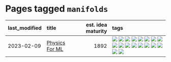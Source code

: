 # Pages tagged `manifolds`

|last_modified|title|est. idea maturity|tags
|:---|:---|---:|:---|
|2023-02-09|[Physics For ML](../physics_for_ml.md)|1892|[![](https://img.shields.io/badge/tag-brownianmotion-fde018)](../tags/brownianmotion.md) [![](https://img.shields.io/badge/tag-curriculum-d3fceb)](../tags/curriculum.md) [![](https://img.shields.io/badge/tag-curvature-e13c2b)](../tags/curvature.md) [![](https://img.shields.io/badge/tag-education-1614f8)](../tags/education.md) [![](https://img.shields.io/badge/tag-eigenvectors-297b32)](../tags/eigenvectors.md) [![](https://img.shields.io/badge/tag-gaugetheory-4ed36d)](../tags/gaugetheory.md) [![](https://img.shields.io/badge/tag-grouptheory-e127da)](../tags/grouptheory.md) [![](https://img.shields.io/badge/tag-machinelearning-7064e0)](../tags/machinelearning.md) [![](https://img.shields.io/badge/tag-manifolds-c9145c)](../tags/manifolds.md) [![](https://img.shields.io/badge/tag-ode-7ffa70)](../tags/ode.md) [![](https://img.shields.io/badge/tag-optimization-fe76cf)](../tags/optimization.md) [![](https://img.shields.io/badge/tag-pde-418eb4)](../tags/pde.md) [![](https://img.shields.io/badge/tag-physics-a3de36)](../tags/physics.md) [![](https://img.shields.io/badge/tag-probabilityfields-926797)](../tags/probabilityfields.md) [![](https://img.shields.io/badge/tag-quantummechanics-e2ec85)](../tags/quantummechanics.md) [![](https://img.shields.io/badge/tag-relativity-8b768)](../tags/relativity.md) [![](https://img.shields.io/badge/tag-tensorcalculus-3c3258)](../tags/tensorcalculus.md) [![](https://img.shields.io/badge/tag-textbook-d47f6f)](../tags/textbook.md)|